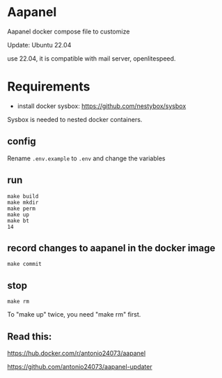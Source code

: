 # Aapanel

Aapanel docker compose file to customize

Update: Ubuntu 22.04

use 22.04, it is compatible with mail server, openlitespeed.

# Requirements

- install docker sysbox: https://github.com/nestybox/sysbox

Sysbox is needed to nested docker containers.

## config

Rename `.env.example` to `.env` and change the variables

## run

```
make build
make mkdir
make perm
make up
make bt
14
```

## record changes to aapanel in the docker image

```
make commit
```

## stop

```
make rm
```
To "make up" twice, you need "make rm" first.

## Read this:

https://hub.docker.com/r/antonio24073/aapanel

https://github.com/antonio24073/aapanel-updater
